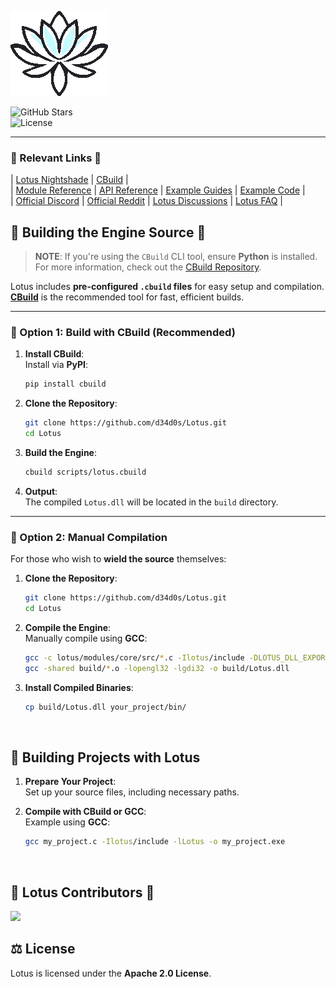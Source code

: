![Lotus](lotus/assets/logo.png)

![GitHub Stars](https://img.shields.io/github/stars/d34d0s/Lotus?style=flat&label=stars)  
![License](https://img.shields.io/badge/license-apache%2Flibpng-green.svg)  

---

### 🪷 Relevant Links 🪷

| [Lotus Nightshade](https://github.com/d34d0s/Lotus/tree/nightshade) | [CBuild](https://github.com/d34d0s/CBuild) |  
| [Module Reference](https://github.com/d34d0s/Lotus/blob/main/docs/module_ref/module_ref.md) | [API Reference](https://github.com/d34d0s/Lotus/blob/main/docs/api_ref/api_ref.md) | [Example Guides](https://github.com/d34d0s/Lotus/blob/main/docs/examples/examples.md) |  [Example Code](https://github.com/d34d0s/Lotus/tree/main/examples) |   
| [Official Discord](https://discord.gg/kreGBCVsQQ) | [Official Reddit](https://www.reddit.com/r/LotusEngine/) | [Lotus Discussions](https://github.com/d34d0s/Lotus/discussions) | [Lotus FAQ](https://github.com/d34d0s/Lotus/wiki/Lotus-FAQ) |  


## 🪷 Building the Engine Source 🪷  

> **NOTE**: If you're using the `CBuild` CLI tool, ensure **Python** is installed. For more information, check out the [CBuild Repository](https://github.com/d34d0s/CBuild).

Lotus includes **pre-configured `.cbuild` files** for easy setup and compilation. **[CBuild](https://github.com/d34d0s/CBuild)** is the recommended tool for fast, efficient builds.

---

### 🪷 Option 1: Build with **CBuild** (Recommended)

1. **Install CBuild**:  
   Install via **PyPI**:  
   ```bash
   pip install cbuild
   ```

2. **Clone the Repository**:  
   ```bash
   git clone https://github.com/d34d0s/Lotus.git
   cd Lotus
   ```

3. **Build the Engine**:  
   ```bash
   cbuild scripts/lotus.cbuild
   ```

4. **Output**:  
   The compiled `Lotus.dll` will be located in the `build` directory.

---

### 🪷 Option 2: Manual Compilation

For those who wish to **wield the source** themselves:

1. **Clone the Repository**:  
   ```bash
   git clone https://github.com/d34d0s/Lotus.git
   cd Lotus
   ```

2. **Compile the Engine**:  
   Manually compile using **GCC**:  
   ```bash
   gcc -c lotus/modules/core/src/*.c -Ilotus/include -DLOTUS_DLL_EXPORT -o build/*.o
   gcc -shared build/*.o -lopengl32 -lgdi32 -o build/Lotus.dll
   ```

3. **Install Compiled Binaries**:  
   ```bash
   cp build/Lotus.dll your_project/bin/
   ```

<br>

## 🪷 Building Projects with **Lotus**

1. **Prepare Your Project**:  
   Set up your source files, including necessary paths.

2. **Compile with CBuild or GCC**:  
   Example using **GCC**:  
   ```bash
   gcc my_project.c -Ilotus/include -lLotus -o my_project.exe
   ```

<br>

## 🪷 Lotus Contributors 🪷

<a href="https://github.com/d34d0s/Lotus/graphs/contributors">
  <img src="https://contrib.rocks/image?repo=d34d0s/Lotus&max=500&columns=20&anon=1" />
</a>

<br>

## ⚖️ License

Lotus is licensed under the **Apache 2.0 License**.
